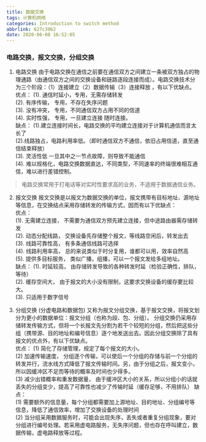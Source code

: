 ```yaml
---
title: 数据交换
tags: 计算机网络
categories: Introduction to switch method
abbrlink: 627c39b2
date: 2020-06-08 16:52:05
---
```


### 电路交换，报文交换，分组交换
1. 电路交换
由于电路交换在通信之前要在通信双方之间建立一条被双方独占的物理通路（由通信双方之间的交换设备和链路逐段连接而成）。电路交换技术分为三个阶段：（1）连接建立（2）数据传输（3）连接释放 ，有以下优缺点。  <br>
优点： <!-- more -->
(1). 通信时延小，专用，无需存储转发<br>
(2). 有序传输， 专用，不存在失序问题<br>
(3). 没有冲突， 专用，不同通信双方占用不同的信道<br>
(4). 实时性强， 专用，一旦建立连接 随时连接。<br>
缺点：
(1).建立连接时间长，电路交换的平均建立连接对于计算机通信而言太长了<br>
(2).线路独占，电路利用率低。（即时通信双方不通信，依旧占用信道，直至通信结束释放）<br>
(3). 灵活性低 一旦其中之一节点故障，则导致不能通信<br>
(4). 难以规格化，电路交换数据直达，不同类型，不同速率的终端很难相互通信，难以进行差错控制。<br>

> 电路交换常用于打电话等对实时性要求高的业务，不适用于数据通信业务。

2. 报文交换
报文交换是以报文为数据交换的单位，报文携带有目标地址、源地址等信息，在交换结点采用存储转发的传输方式，因而有以下优缺点： <br> 
优点：  
(1). 无需建立连接， 不需要为通信双方预先建立连接，但中途路由器需存储转发<br>
(2). 动态分配线路， 交换设备先存储整个报文，等线路空闲后，转发出去<br>
(3). 线路可靠性高， 有多条通信线路可选择<br>
(4). 线路利用率高， 总的来说类似于时分复用，谁都可以用，效率自然高<br>
(5). 提供多目标服务， 类似广播，组播，可以一个报文发给多组地址。<br>
缺点：
(1). 时延较高， 由存储转发导致的各种转发时延（检验正确性，排队，等待）<br>
(2). 缓存空间大， 由于报文的大小没有限制，这要求交换设备的缓存要比较大。<br>
(3). 只适用于数字信号<br>

3. 分组交换 (分虚电路和数据包)
又称为报文分组交换，基于报文交换，将报文划分为更小的数据单位：报文分组（也称为段、包、分组）。
分组交换仍采用存储转发传输方式，但将一个长报文先分割为若干个较短的分组，然后把这些分组（携带源、目的地址和编号信息）逐个地发送出去。因此分组交换除了具有报文的优点外，有以下优缺点。<br>
 优点： 
(1) 简化了存储管理，规定了每个报文的大小。<br>
(2) 加速传输速度， 分组逐个传输，可以使后一个分组的存储与前一个分组的转发并行，流水线方式降低了报文传输时间。另，由于分组之后，报文变小，所以因缓冲区不足而等待的概率及时间也少得多。<br>
(3) 减少出错概率和重发数据量， 由于缓冲区大小的关系，所以分组小的话就丢失的分组变少，提高了可靠性也减少了传输时延（缓存足够，不用排队）
缺点：<br>
(1) 需要额外的信息量，每个分组都需要加上源地址、目的地址、分组编号等信息，降低了通信效率，增加了交换设备的处理时间<br>
(2) 当分组采用数据服务时，可能会出现失序，丢失或者重复分组现象，要对分组进行编号处理。若采用虚电路服务，无失序问题，但也存在呼叫建立，数据传输，虚电路释放等过程。